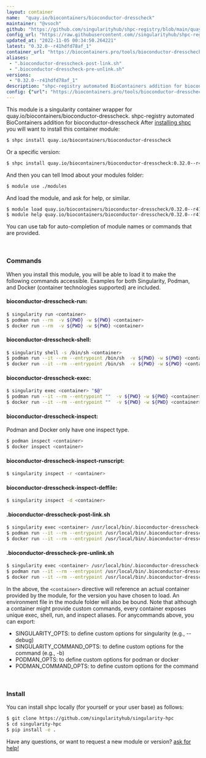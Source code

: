 ```yaml
---
layout: container
name:  "quay.io/biocontainers/bioconductor-dresscheck"
maintainer: "@vsoch"
github: "https://github.com/singularityhub/shpc-registry/blob/main/quay.io/biocontainers/bioconductor-dresscheck/container.yaml"
config_url: "https://raw.githubusercontent.com//singularityhub/shpc-registry/main/quay.io/biocontainers/bioconductor-dresscheck/container.yaml"
updated_at: "2022-11-05 00:34:50.264221"
latest: "0.32.0--r41hdfd78af_1"
container_url: "https://biocontainers.pro/tools/bioconductor-dresscheck"
aliases:
 - ".bioconductor-dresscheck-post-link.sh"
 - ".bioconductor-dresscheck-pre-unlink.sh"
versions:
 - "0.32.0--r41hdfd78af_1"
description: "shpc-registry automated BioContainers addition for bioconductor-dresscheck"
config: {"url": "https://biocontainers.pro/tools/bioconductor-dresscheck", "maintainer": "@vsoch", "description": "shpc-registry automated BioContainers addition for bioconductor-dresscheck", "latest": {"0.32.0--r41hdfd78af_1": "sha256:a6b60f491207265ca64c2c1006cc982dcb96824808c3d93bf8b8b05f6b30680a"}, "tags": {"0.32.0--r41hdfd78af_1": "sha256:a6b60f491207265ca64c2c1006cc982dcb96824808c3d93bf8b8b05f6b30680a"}, "docker": "quay.io/biocontainers/bioconductor-dresscheck", "aliases": {".bioconductor-dresscheck-post-link.sh": "/usr/local/bin/.bioconductor-dresscheck-post-link.sh", ".bioconductor-dresscheck-pre-unlink.sh": "/usr/local/bin/.bioconductor-dresscheck-pre-unlink.sh"}}
---
```


This module is a singularity container wrapper for quay.io/biocontainers/bioconductor-dresscheck.
shpc-registry automated BioContainers addition for bioconductor-dresscheck
After [installing shpc](#install) you will want to install this container module:


```bash
$ shpc install quay.io/biocontainers/bioconductor-dresscheck
```

Or a specific version:

```bash
$ shpc install quay.io/biocontainers/bioconductor-dresscheck:0.32.0--r41hdfd78af_1
```

And then you can tell lmod about your modules folder:

```bash
$ module use ./modules
```

And load the module, and ask for help, or similar.

```bash
$ module load quay.io/biocontainers/bioconductor-dresscheck/0.32.0--r41hdfd78af_1
$ module help quay.io/biocontainers/bioconductor-dresscheck/0.32.0--r41hdfd78af_1
```

You can use tab for auto-completion of module names or commands that are provided.

<br>

### Commands

When you install this module, you will be able to load it to make the following commands accessible.
Examples for both Singularity, Podman, and Docker (container technologies supported) are included.

#### bioconductor-dresscheck-run:

```bash
$ singularity run <container>
$ podman run --rm  -v ${PWD} -w ${PWD} <container>
$ docker run --rm  -v ${PWD} -w ${PWD} <container>
```

#### bioconductor-dresscheck-shell:

```bash
$ singularity shell -s /bin/sh <container>
$ podman run --it --rm --entrypoint /bin/sh  -v ${PWD} -w ${PWD} <container>
$ docker run --it --rm --entrypoint /bin/sh  -v ${PWD} -w ${PWD} <container>
```

#### bioconductor-dresscheck-exec:

```bash
$ singularity exec <container> "$@"
$ podman run --it --rm --entrypoint ""  -v ${PWD} -w ${PWD} <container> "$@"
$ docker run --it --rm --entrypoint ""  -v ${PWD} -w ${PWD} <container> "$@"
```

#### bioconductor-dresscheck-inspect:

Podman and Docker only have one inspect type.

```bash
$ podman inspect <container>
$ docker inspect <container>
```

#### bioconductor-dresscheck-inspect-runscript:

```bash
$ singularity inspect -r <container>
```

#### bioconductor-dresscheck-inspect-deffile:

```bash
$ singularity inspect -d <container>
```


#### .bioconductor-dresscheck-post-link.sh

```bash
$ singularity exec <container> /usr/local/bin/.bioconductor-dresscheck-post-link.sh
$ podman run --it --rm --entrypoint /usr/local/bin/.bioconductor-dresscheck-post-link.sh   -v ${PWD} -w ${PWD} <container> -c " $@"
$ docker run --it --rm --entrypoint /usr/local/bin/.bioconductor-dresscheck-post-link.sh   -v ${PWD} -w ${PWD} <container> -c " $@"
```


#### .bioconductor-dresscheck-pre-unlink.sh

```bash
$ singularity exec <container> /usr/local/bin/.bioconductor-dresscheck-pre-unlink.sh
$ podman run --it --rm --entrypoint /usr/local/bin/.bioconductor-dresscheck-pre-unlink.sh   -v ${PWD} -w ${PWD} <container> -c " $@"
$ docker run --it --rm --entrypoint /usr/local/bin/.bioconductor-dresscheck-pre-unlink.sh   -v ${PWD} -w ${PWD} <container> -c " $@"
```



In the above, the `<container>` directive will reference an actual container provided
by the module, for the version you have chosen to load. An environment file in the
module folder will also be bound. Note that although a container
might provide custom commands, every container exposes unique exec, shell, run, and
inspect aliases. For anycommands above, you can export:

 - SINGULARITY_OPTS: to define custom options for singularity (e.g., --debug)
 - SINGULARITY_COMMAND_OPTS: to define custom options for the command (e.g., -b)
 - PODMAN_OPTS: to define custom options for podman or docker
 - PODMAN_COMMAND_OPTS: to define custom options for the command

<br>

### Install

You can install shpc locally (for yourself or your user base) as follows:

```bash
$ git clone https://github.com/singularityhub/singularity-hpc
$ cd singularity-hpc
$ pip install -e .
```

Have any questions, or want to request a new module or version? [ask for help!](https://github.com/singularityhub/singularity-hpc/issues)